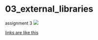 # 03_external_libraries
 assignment 3
![](bkgd.jpg)

[links are like this](https://aframe.io/docs/1.4.0/introduction/)